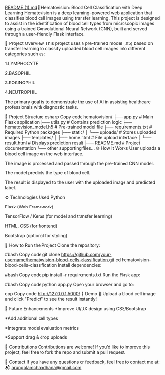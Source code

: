 [README (1).md](https://github.com/user-attachments/files/20985943/README.1.md)🧬 Hematovision: Blood Cell Classification with Deep Learning
Hematovision is a deep learning–powered web application that classifies blood cell images using transfer learning. This project is designed to assist in the identification of blood cell types from microscopic images using a trained Convolutional Neural Network (CNN), built and served through a user-friendly Flask interface.

🔬 Project Overview
This project uses a pre-trained model (.h5) based on transfer learning to classify uploaded blood cell images into different categories such as:

1.LYMPHOCYTE

2.BASOPHIL

3.EOSINOPHIL

4.NEUTROPHIL

The primary goal is to demonstrate the use of AI in assisting healthcare professionals with diagnostic tasks.

📁 Project Structure
csharp
Copy code
hematovision/
├── app.py                     # Main Flask application
├── utils.py                   # Contains prediction logic
├── hematovision_model.h5      # Pre-trained model file
├── requirements.txt           # Required Python packages
├── static/
│   └── uploads/               # Stores uploaded images
├── templates/
│   ├── home.html              # File upload interface
│   └── result.html            # Displays prediction result
├── README.md                  # Project documentation
└── other supporting files...
🌐 How It Works
User uploads a blood cell image on the web interface.

The image is processed and passed through the pre-trained CNN model.

The model predicts the type of blood cell.

The result is displayed to the user with the uploaded image and predicted label.

⚙️ Technologies Used
Python

Flask (Web Framework)

TensorFlow / Keras (for model and transfer learning)

HTML, CSS (for frontend)

Bootstrap (optional for styling)

🚀 How to Run the Project
Clone the repository:

#bash
Copy code
git clone https://github.com/your-username/hematovision-blood-cells-classification.git
cd hematovision-blood-cells-classification
Install dependencies:

#bash
Copy code
pip install -r requirements.txt
Run the Flask app:

#bash
Copy code
python app.py
Open your browser and go to:

cpp
Copy code
http://127.0.0.1:5000/
📸 Demo
🔽 Upload a blood cell image and click "Predict" to see the result instantly!


📝 Future Enhancements
*Improve UI/UX design using CSS/Bootstrap

*Add additional cell types

*Integrate model evaluation metrics

*Support drag & drop uploads

🤝 Contributions
Contributions are welcome! If you’d like to improve this project, feel free to fork the repo and submit a pull request.

📧 Contact
If you have any questions or feedback, feel free to contact me at:
📬 arungolamchandhana@gmail.com

